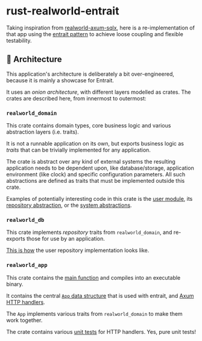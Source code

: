 # rust-realworld-entrait
Taking inspiration from [realworld-axum-sqlx](https://github.com/launchbadge/realworld-axum-sqlx), here is a re-implementation of that app
using the [entrait pattern](https://docs.rs/entrait/latest/entrait/) to achieve loose coupling and flexible testability.

## 🧅 Architecture
This application's architecture is deliberately a bit over-engineered, because it is mainly a showcase for Entrait.

It uses an _onion architecture_, with different layers modelled as crates. The crates are described here, from innermost to outermost:

### `realworld_domain`
This crate contains domain types, core business logic and various abstraction layers (i.e. traits).

It is not a runnable application on its own, but exports business logic as _traits_ that can be trivially implemented for any application.

The crate is abstract over any kind of external systems the resulting application needs to be dependent upon,
    like database/storage, application environment (like clock) and specific configuration parameters.
All such abstractions are defined as traits that must be implemented outside this crate.

Examples of potentially interesting code in this crate is
    the [user module](realworld_domain/src/user/mod.rs),
    its [repository abstraction](realworld_domain/src/user/repo.rs),
    or the [system abstractions](realworld_domain/src/lib.rs).

### `realworld_db`
This crate implements _repository_ traits from `realworld_domain`, and re-exports those for use by an application.

[This is how](realworld_db/src/user.rs) the user repository implementation looks like.

### `realworld_app`
This crate contains the [main function](realworld_app/src/main.rs) and compiles into an executable binary.

It contains the central [`App` data structure](realworld_app/src/app.rs) that is used with entrait, and [Axum HTTP handlers](realworld_app/src/routes/mod.rs).

The `App` implements various traits from `realworld_domain` to make them work together.

The crate contains various [unit tests](realworld_app/src/routes/user_routes.rs) for HTTP handlers. Yes, pure unit tests!
